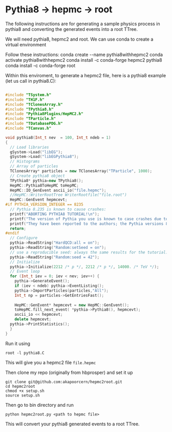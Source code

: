 # Pythia8 -> hepmc -> root

The following instructions are for generating a sample physics process in pythia8 and converting the generated events into a root TTree.

We will need pythia8, hepmc2 and root. We can use conda to create a virtual environment 

Follow these instructions:
conda create --name pythia8withhepmc2
conda activate pythia8withhepmc2
conda install -c conda-forge hepmc2 pythia8 
conda install -c conda-forge root

Within this enviroment, to generate a hepmc2 file, here is a pythia8 example (let us call in pythia8.C):

```cpp

#include "TSystem.h"
#include "TH1F.h"
#include "TClonesArray.h"
#include "TPythia8.h"
#include "Pythia8Plugins/HepMC2.h"
#include "TParticle.h"
#include "TDatabasePDG.h"
#include "TCanvas.h"

void pythia8(Int_t nev  = 100, Int_t ndeb = 1)
{
  // Load libraries
  gSystem->Load("libEG");
  gSystem->Load("libEGPythia8");
  // Histograms
  // Array of particles
  TClonesArray* particles = new TClonesArray("TParticle", 1000);
  // Create pythia8 object
  TPythia8* pythia=new TPythia8();
  HepMC::Pythia8ToHepMC toHepMC;
  HepMC::IO_GenEvent ascii_io("file.hepmc");
  //HepMC::WriterRootTree WriterRootfile("file.root")
  HepMC::GenEvent hepmcevt;
#if PYTHIA_VERSION_INTEGER == 8235
  // Pythia 8.235 is known to cause crashes:
  printf("ABORTING PYTHIA8 TUTORIAL!\n");
  printf("The version of Pythia you use is known to case crashes due to memory errors.\n");
  printf("They have been reported to the authors; the Pythia versions 8.1... are known to work.\n");
  return;
#endif
  // Configure
  pythia->ReadString("HardQCD:all = on");
  pythia->ReadString("Random:setSeed = on");
  // use a reproducible seed: always the same results for the tutorial.
  pythia->ReadString("Random:seed = 42");
  // Initialize
  pythia->Initialize(2212 /* p */, 2212 /* p */, 14000. /* TeV */);
  // Event loop
  for (Int_t iev = 0; iev < nev; iev++) {
    pythia->GenerateEvent();
    if (iev < ndeb) pythia->EventListing();
    pythia->ImportParticles(particles,"All");
    Int_t np = particles->GetEntriesFast();
      
    HepMC::GenEvent* hepmcevt = new HepMC::GenEvent();
    toHepMC.fill_next_event( *pythia->Pythia8(), hepmcevt);
    ascii_io << hepmcevt;
    delete hepmcevt;
  pythia->PrintStatistics();
  }
}
```

Run it using 

```bash=
root -l pythia8.C
```

This will give you a hepmc2 file ```file.hepmc```


Then clone my repo (originally from hbprosper) and set it up

```bash=
git clone git@github.com:akapoorcern/hepmc2root.git
cd hepmc2root
chmod +x setup.sh
source setup.sh
```

Then go to bin directory and run
```bash=
python hepmc2root.py <path to hepmc file>
```

This will convert your pythia8 generated events to a root TTree.
    
    




